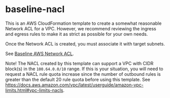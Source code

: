 # baseline-nacl

This is an AWS CloudFormation template to create a somewhat reasonable Network ACL for a VPC. However, we recommend reviewing the ingress and egress rules to make it as strict as possible for your own needs.

Once the Network ACL is created, you must associate it with target subnets.

See [Baseline AWS Network ACL](https://confluence.cornell.edu/x/rFL_Ew).

Note! The NACL created by this template can support a VPC with CIDR block(s) in the `100.64.0.0/10` range. If this is your situation, you will need to request a NACL rule quota increase since the number of outbound rules is greater than the default 20 rule quota before using this template. See https://docs.aws.amazon.com/vpc/latest/userguide/amazon-vpc-limits.html#vpc-limits-nacls.
